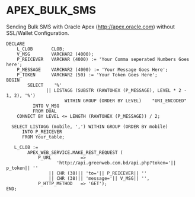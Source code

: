 # APEX_BULK_SMS
Sending Bulk SMS with Oracle Apex (http://apex.oracle.com) without SSL/Wallet Configuration.


    DECLARE
        L_CLOB       CLOB;
        V_MSG        VARCHAR2 (4000);
        P_REICEVER   VARCHAR (4000) := 'Your Comma seperated Numbers Goes here';
        P_MESSAGE    VARCHAR2 (4000) := 'Your Message Goes Here';
        P_TOKEN      VARCHAR2 (50) := 'Your Token Goes Here';
    BEGIN
            SELECT    '%'
                   || LISTAGG (SUBSTR (RAWTOHEX (P_MESSAGE), LEVEL * 2 - 1, 2), '%')
                          WITHIN GROUP (ORDER BY LEVEL)    "URI_ENCODED"
              INTO V_MSG
              FROM DUAL
        CONNECT BY LEVEL <= LENGTH (RAWTOHEX (P_MESSAGE)) / 2;
    
      SELECT LISTAGG (mobile, ',') WITHIN GROUP (ORDER BY mobile)
          INTO P_REICEVER
          FROM Your_table;
    
       L_CLOB :=
            APEX_WEB_SERVICE.MAKE_REST_REQUEST (
                P_URL           =>
                       'http://api.greenweb.com.bd/api.php?token='|| p_token|| ''
                    || CHR (38)|| 'to='|| P_REICEVER|| ''
                    || CHR (38)|| 'message='|| V_MSG|| '',
                P_HTTP_METHOD   => 'GET');
    END;
